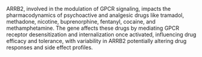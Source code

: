 ARRB2, involved in the modulation of GPCR signaling, impacts the pharmacodynamics of psychoactive and analgesic drugs like tramadol, methadone, nicotine, buprenorphine, fentanyl, cocaine, and methamphetamine. The gene affects these drugs by mediating GPCR receptor desensitization and internalization once activated, influencing drug efficacy and tolerance, with variability in ARRB2 potentially altering drug responses and side effect profiles.